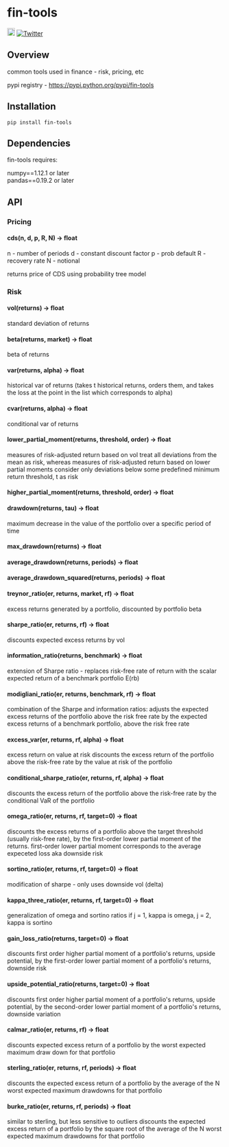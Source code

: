 # fin-tools  
<a href="https://badge.fury.io/py/fin-tools"><img src="https://badge.fury.io/py/fin-tools.svg" alt="PyPI version" height="18"></a>
[![Twitter](https://img.shields.io/twitter/url/https/pypi.python.org/pypi/fin-tools.svg?style=social)](https://twitter.com/intent/tweet?text=Wow:&url=https%3A%2F%2Fpypi.python.org%2Fpypi%2Ffin-tools)



Overview
--------
common tools used in finance - risk, pricing, etc

pypi registry - https://pypi.python.org/pypi/fin-tools


Installation
--------

```
pip install fin-tools
```

## Dependencies

fin-tools requires:

numpy==1.12.1 or later   
pandas==0.19.2 or later


## API

### Pricing

#### cds(n, d, p, R, N) -> float
n - number of periods
d - constant discount factor
p - prob default
R - recovery rate
N - notional

returns price of CDS using probability tree model

### Risk 

#### vol(returns) -> float
standard deviation of returns

#### beta(returns, market) -> float
beta of returns

#### var(returns, alpha) -> float
historical var of returns (takes t historical returns, orders them, and takes the loss at the point in the list which corresponds to alpha)

#### cvar(returns, alpha) -> float
conditional var of returns

#### lower_partial_moment(returns, threshold, order) -> float
measures of risk-adjusted return based on vol treat all deviations from the mean as risk, whereas measures of risk-adjusted return based on lower partial moments consider only deviations below some predefined minimum return threshold, t as risk

#### higher_partial_moment(returns, threshold, order) -> float

#### drawdown(returns, tau) -> float
maximum decrease in the value of the portfolio over a specific period of time

#### max_drawdown(returns) -> float

#### average_drawdown(returns, periods) -> float

#### average_drawdown_squared(returns, periods) -> float

#### treynor_ratio(er, returns, market, rf) -> float
excess returns generated by a portfolio, discounted by portfolio beta

#### sharpe_ratio(er, returns, rf) -> float
discounts expected excess returns by vol

#### information_ratio(returns, benchmark) -> float
extension of Sharpe ratio - replaces risk-free rate of return with the scalar expected return of a benchmark portfolio E(rb)

#### modigliani_ratio(er, returns, benchmark, rf) -> float
combination of the Sharpe and information ratios: adjusts the expected excess returns of the portfolio above the risk free rate by the expected excess returns of a benchmark portfolio, above the risk free rate

#### excess_var(er, returns, rf, alpha) -> float
excess return on value at risk discounts the excess return of the portfolio above the risk-free rate by the value at risk of the portfolio

#### conditional_sharpe_ratio(er, returns, rf, alpha) -> float
discounts the excess return of the portfolio above the risk-free rate by the conditional VaR of the portfolio

#### omega_ratio(er, returns, rf, target=0) -> float
discounts the excess returns of a portfolio above the target threshold
(usually risk-free rate), by the first-order lower partial moment of the returns. first-order lower partial moment corresponds to the average expeceted loss aka downside risk

#### sortino_ratio(er, returns, rf, target=0) -> float
modification of sharpe - only uses downside vol (delta)

#### kappa_three_ratio(er, returns, rf, target=0) -> float
generalization of omega and sortino ratios
if j = 1, kappa is omega, j = 2, kappa is sortino

#### gain_loss_ratio(returns, target=0) -> float
discounts first order higher partial moment of a portfolio's returns, upside potential, by the first-order lower partial moment of a portfolio's returns, downside risk

#### upside_potential_ratio(returns, target=0) -> float
discounts first order higher partial moment of a portfolio's returns, upside potential, by the second-order lower partial moment of a portfolio's returns, downside variation

#### calmar_ratio(er, returns, rf) -> float
discounts expected excess return of a portfolio by the worst expected maximum draw down for that portfolio

#### sterling_ratio(er, returns, rf, periods) -> float
discounts the expected excess return of a portfolio by the average of the N worst expected maximum drawdowns for that portfolio

#### burke_ratio(er, returns, rf, periods) -> float
similar to sterling, but less sensitive to outliers discounts the expected excess return of a portfolio by the square root of the average of the N worst expected maximum drawdowns for that portfolio
